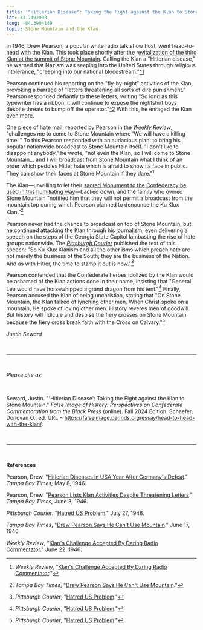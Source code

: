 ```yaml
---
title: '"Hitlerian Disease": Taking the Fight against the Klan to Stone Mountain'
lat: 33.7492908
long: -84.3904149
topic: Stone Mountain and the Klan
---
```

In 1946, Drew Pearson, a popular white radio talk show host, went head-to-head with the Klan. This took place shortly after the [revitalization of the third Klan at the summit of Stone Mountain](https://falseimage.pennds.org/essay/Fiery-Crosses-Symbolize-a-Revival-on-Stone-Mountain). Calling the Klan a "Hitlerian disease," he warned that Nazism was seeping into the United States through religious intolerance, "creeping into our national bloodstream."[^1](Pearson, "\[Hitlerian Diseases in USA Year After Germany's Defeat](https\://www.newspapers.com/paper/tampa-bay-times/5744/).") 

Pearson continued his reporting on the "fly-by-night" activities of the Klan, provoking a barrage of "letters threatening all sorts of dire punishment." Pearson responded defiantly to these letters, writing "So long as this typewriter has a ribbon, it will continue to expose the nightshirt boys despite threats to bump off the operator."[^2](Pearson, "\[Pearson Lists Klan Activities Despite Threatening Letters](https\://www.newspapers.com/paper/tampa-bay-times/5744/).") With this, he enraged the Klan even more.

One piece of hate mail, reported by Pearson in the *[Weekly Review](https://www.newspapers.com/paper/the-weekly-review/18428/)*, "challenges me to come to Stone Mountain where 'We will have a killing time.'" To this Pearson responded with an audacious plan: to bring his popular nationwide broadcast to Stone Mountain itself. "I don't like to disappoint anybody," he wrote, "not even the Klan, so I will come to Stone Mountain... and I will broadcast from Stone Mountain what I think of an order which peddles Hitler hate which is afraid to show its face in public. They can show their faces at Stone Mountain if they dare."[^3]

The Klan—unwilling to let their [sacred Monument to the Confederacy be used in this humiliating way](https://falseimage.pennds.org/essay/The-Birthplace-of-the-Klan)—backed down, and the family who owned Stone Mountain "notified him that they will not permit a broadcast from the mountain top during which Pearson planned to denounce the Ku Klux Klan."[^4]

Pearson never had the chance to broadcast on top of Stone Mountain, but he continued attacking the Klan through his journalism, even delivering a speech on the steps of the Georgia State Capitol lambasting the rise of hate groups nationwide. The *[Pittsburgh Courier](https://www.newspapers.com/paper/new-pittsburgh-courier/13418/)* published the text of this speech: "So Ku Klux Klanism and all the other isms which preach hate are not merely the business of the South; they are the business of the Nation. And as with Hitler, the time to stamp it out is now."[^5]

Pearson contended that the Confederate heroes idolized by the Klan would be ashamed of the Klan actions done in their name, insisting that "General Lee would have horsewhipped a grand dragon from his tent."[^6] Finally, Pearson accused the Klan of being unchristian, stating that "On Stone Mountain, the Klan talked of lynching other men. When Christ spoke on a mountain, He spoke of loving other men. History reveres men of goodwill. But history will ridicule and despise the fiery crosses on Stone Mountain because the fiery cross break faith with the Cross on Calvary."[^7]

*Justin Seward*

<br>

<hr>

<br>

*Please cite as*: 

<br>

Seward, Justin. "'Hitlerian Disease': Taking the Fight against the Klan to Stone Mountain." *False Image of History: Perspectives on Confederate Commemoration from the Black Press* (online). Fall 2024 Edition. Schaefer, Donovan O., ed. URL = https://falseimage.pennds.org/essay/head-to-head-with-the-klan/.

<br>

<hr>

<br>

**References**

Pearson, Drew. "[Hitlerian Diseases in USA Year After Germany's Defeat](https://www.newspapers.com/paper/tampa-bay-times/5744/)." *Tampa Bay Times,* May 8, 1946.

Pearson, Drew. "[Pearson Lists Klan Activities Despite Threatening Letters](https://www.newspapers.com/paper/tampa-bay-times/5744/)." *Tampa Bay Times,* June 3, 1946.

*Pittsburgh Courier*. "[Hatred US Problem](https://www.newspapers.com/paper/new-pittsburgh-courier/13418/)." July 27, 1946.

*Tampa Bay Times*, "[Drew Pearson Says He Can't Use Mountain](https://www.newspapers.com/paper/tampa-bay-times/5744/)." June 17, 1946.

*Weekly Review*, "[Klan's Challenge Accepted By Daring Radio Commentator](https://www.newspapers.com/paper/the-weekly-review/18428/)." June 22, 1946.

[^3]: *Weekly Review*, "[Klan's Challenge Accepted By Daring Radio Commentator](https://www.newspapers.com/paper/the-weekly-review/18428/)."

[^4]: *Tampa Bay Times*, "[Drew Pearson Says He Can't Use Mountain](https://www.newspapers.com/paper/tampa-bay-times/5744/)."

[^5]: *Pittsburgh Courier*, "[Hatred US Problem](https://www.newspapers.com/paper/new-pittsburgh-courier/13418/)."

[^6]: *Pittsburgh Courier*, "[Hatred US Problem](https://www.newspapers.com/paper/new-pittsburgh-courier/13418/)."

[^7]: *Pittsburgh Courier*, "[Hatred US Problem](https://www.newspapers.com/paper/new-pittsburgh-courier/13418/)."
